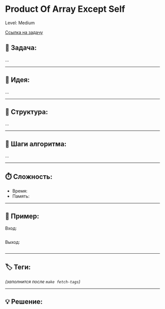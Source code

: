 # Product Of Array Except Self

Level: Medium

[Ссылка на задачу](https://leetcode.com/problems/product-of-array-except-self/)

## 🧠 Задача:

...

---

## 📌 Идея:

...

---

## 📏 Структура:

...

---

## 🔁 Шаги алгоритма:

...

---

## ⏱️ Сложность:

- Время:
- Память:

---

## 📝 Пример:

Вход:

```

```

Выход:

```

```

---

## 🏷 Теги:

_(заполнится после `make fetch-tags`)_

---

## 💡 Решение:

```go

```
